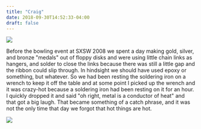 ```yaml
---
title: "Craig"
date: 2018-09-30T14:52:33-04:00
draft: false
---
```


<img src="/photos/craig_cook/metal.jpg"/>

Before the bowling event at SXSW 2008 we spent a day making gold, silver, and bronze "medals" out of floppy disks and were using little chain links as hangers, and solder to close the links because there was still a little gap and the ribbon could slip through. In hindsight we should have used epoxy or something, but whatever. So we had been resting the soldering iron on a wrench to keep it off the table and at some point I picked up the wrench and it was crazy-hot because a soldering iron had been resting on it for an hour. I quickly dropped it and said "oh right, metal is a conductor of heat" and that got a big laugh. That became something of a catch phrase, and it was not the only time that day we forgot that hot things are hot.

<img src="/photos/craig_cook/5994835339_c9e9a31cd6_o.jpg"/>
